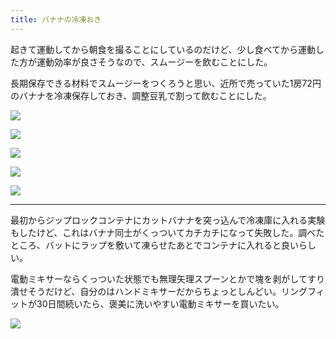 ```yaml
---
title: バナナの冷凍おき
---
```


起きて運動してから朝食を撮ることにしているのだけど、少し食べてから運動した方が運動効率が良さそうなので、スムージーを飲むことにした。

長期保存できる材料でスムージーをつくろうと思い、近所で売っていた1房72円のバナナを冷凍保存しておき、調整豆乳で割って飲むことにした。

![](https://i.imgur.com/VChzKvOh.jpg)

![](https://i.imgur.com/fBu8FTXh.jpg)

![](https://i.imgur.com/DGw3lweh.jpg)

![](https://i.imgur.com/g6mwcoMh.jpg)

![](https://i.imgur.com/jQjnh5Hh.jpg)

---

最初からジップロックコンテナにカットバナナを突っ込んで冷凍庫に入れる実験もしたけど、これはバナナ同士がくっついてカチカチになって失敗した。調べたところ、バットにラップを敷いて凍らせたあとでコンテナに入れると良いらしい。

電動ミキサーならくっついた状態でも無理矢理スプーンとかで塊を剥がしてすり潰せそうだけど、自分のはハンドミキサーだからちょっとしんどい。リングフィットが30日間続いたら、褒美に洗いやすい電動ミキサーを買いたい。

![](https://i.imgur.com/iGvTw8Th.jpg)
